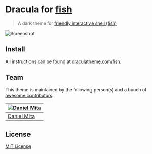 # Dracula for [fish](http://fishshell.com)

> A dark theme for [friendly interactive shell (fish)](http://fishshell.com)

![Screenshot](https://draculatheme.com/assets/img/screenshots/fish.png)

## Install

All instructions can be found at [draculatheme.com/fish](https://draculatheme.com/fish).

## Team

This theme is maintained by the following person(s) and a bunch of [awesome contributors](https://github.com/dracula/fish/graphs/contributors).

[![Daniel Mita](https://avatars0.githubusercontent.com/u/966706?v=3&s=70)](https://github.com/mienaikage) |
--- |
[Daniel Mita](https://github.com/mienaikage) |

## License

[MIT License](./LICENSE)
